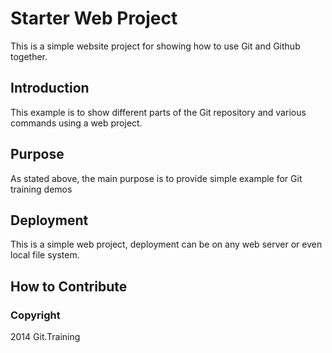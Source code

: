 # Starter Web Project 

This is a simple website project for 
showing how to use Git and Github together.

## Introduction

This example is to show different parts 
of the Git repository and various commands 
using a web project. 

## Purpose

As stated above, the main purpose is to provide 
simple example for Git training demos

## Deployment

This is a simple web project, deployment 
can be on any web server or even local
file system.

## How to Contribute


### Copyright

2014 Git.Training
